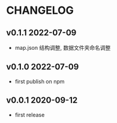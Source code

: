 # CHANGELOG

## v0.1.1 2022-07-09

- map.json 结构调整, 数据文件夹命名调整

## v0.1.0 2022-07-09

- first publish on npm

## v0.0.1 2020-09-12

- first release
